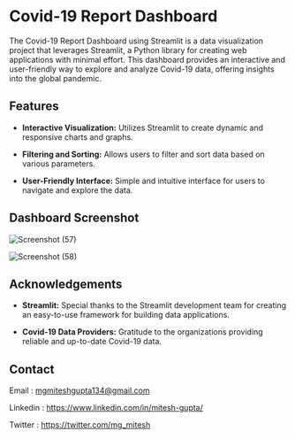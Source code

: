 
# Covid-19 Report Dashboard

The Covid-19 Report Dashboard using Streamlit is a data visualization project that leverages Streamlit, a Python library for creating web applications with minimal effort. This dashboard provides an interactive and user-friendly way to explore and analyze Covid-19 data, offering insights into the global pandemic.
## Features

- **Interactive Visualization:** Utilizes Streamlit to create dynamic and responsive charts and graphs.

- **Filtering and Sorting:** Allows users to filter and sort data based on various parameters.
- **User-Friendly Interface:** Simple and intuitive interface for users to navigate and explore the data.

## Dashboard Screenshot

![Screenshot (57)](https://github.com/miteshgupta07/temp/assets/111682782/82c1726e-0c92-4262-b68a-5c206adae34e)

![Screenshot (58)](https://github.com/miteshgupta07/temp/assets/111682782/425546f4-4a06-4cbb-adcc-15aaa1ccb885)

## Acknowledgements


- **Streamlit:** Special thanks to the Streamlit development team for creating an easy-to-use framework for building data applications.

- **Covid-19 Data Providers:** Gratitude to the organizations providing reliable and up-to-date Covid-19 data.
## Contact
Email : mgmiteshgupta134@gmail.com

Linkedin : https://www.linkedin.com/in/mitesh-gupta/

Twitter : https://twitter.com/mg_mitesh

